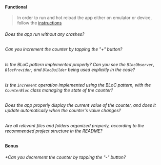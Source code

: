 #### Functional

> In order to run and hot reload the app either on emulator or device, follow the [instructions](https://docs.flutter.dev/get-started/test-drive?tab=androidstudio#run-the-app)

###### Does the app run without any crashes?

###### Can you increment the counter by tapping the "+" button?

###### Is the BLoC pattern implemented properly? Can you see the `BlocObserver`, `BlocProvider`, and `BlocBuilder` being used explicitly in the code?

###### Is the `increment` operation implemented using the BLoC pattern, with the `CounterBloc` class managing the state of the counter?

###### Does the app properly display the current value of the counter, and does it update automatically when the counter's value changes?

###### Are all relevant files and folders organized properly, according to the recommended project structure in the README?

#### Bonus

###### +Can you decrement the counter by tapping the "-" button?
